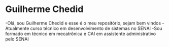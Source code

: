 # Guilherme Chedid

-Olá, sou Guilherme Chedid e esse é o meu repositório, sejam bem vindos
-Atualmente curso técnico em desenvolvimento de sistemas no SENAI
-Sou formado em técnico em mecatrônica e CAI em assistente administrativo pelo SENAI 

